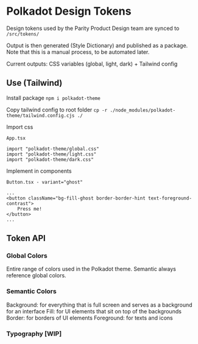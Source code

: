 # Polkadot Design Tokens

Design tokens used by the Parity Product Design team are synced to `/src/tokens/`

Output is then generated (Style Dictionary) and published as a package. Note that this is a manual process, to be automated later.

Current outputs: CSS variables (global, light, dark) + Tailwind config

## Use (Tailwind)

Install package
`npm i polkadot-theme`

Copy tailwind config to root folder
`cp -r ./node_modules/polkadot-theme/tailwind.config.cjs ./`

Import css

```
App.tsx

import "polkadot-theme/global.css"
import "polkadot-theme/light.css"
import "polkadot-theme/dark.css"
```

Implement in components

```
Button.tsx - variant="ghost"

...
<button className="bg-fill-ghost border-border-hint text-foreground-contrast">
    Press me!
</button>
...
```

## Token API

### Global Colors

Entire range of colors used in the Polkadot theme.
Semantic always reference global colors.

### Semantic Colors

Background: for everything that is full screen and serves as a background for an interface
Fill: for UI elements that sit on top of the backgrounds
Border: for borders of UI elements
Foreground: for texts and icons

### Typography [WIP]

```

```
